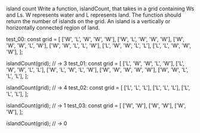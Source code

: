 island count
Write a function, islandCount, that takes in a grid containing Ws and Ls. W represents water and L represents land. The function should return the number of islands on the grid. An island is a vertically or horizontally connected region of land.

test_00:
const grid = [
  ['W', 'L', 'W', 'W', 'W'],
  ['W', 'L', 'W', 'W', 'W'],
  ['W', 'W', 'W', 'L', 'W'],
  ['W', 'W', 'L', 'L', 'W'],
  ['L', 'W', 'W', 'L', 'L'],
  ['L', 'L', 'W', 'W', 'W'],
];

islandCount(grid); // -> 3
test_01:
const grid = [
  ['L', 'W', 'W', 'L', 'W'],
  ['L', 'W', 'W', 'L', 'L'],
  ['W', 'L', 'W', 'L', 'W'],
  ['W', 'W', 'W', 'W', 'W'],
  ['W', 'W', 'L', 'L', 'L'],
];

islandCount(grid); // -> 4
test_02:
const grid = [
  ['L', 'L', 'L'],
  ['L', 'L', 'L'],
  ['L', 'L', 'L'],
];

islandCount(grid); // -> 1
test_03:
 const grid = [
  ['W', 'W'],
  ['W', 'W'],
  ['W', 'W'],
];

islandCount(grid); // -> 0